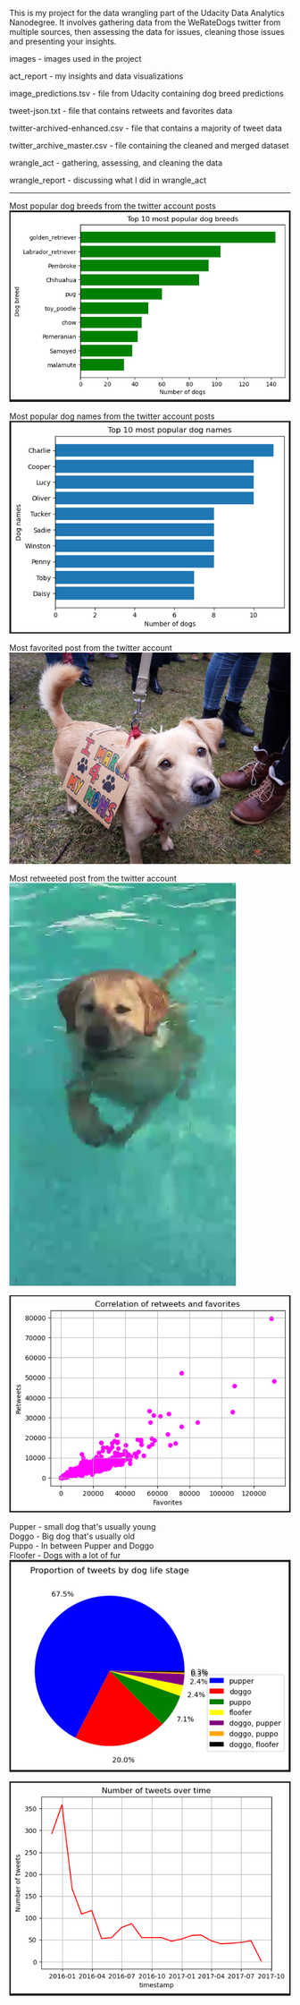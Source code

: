 This is my project for the data wrangling part of the Udacity Data Analytics Nanodegree. It involves gathering data from the WeRateDogs twitter from multiple sources, then assessing the data for issues, cleaning those issues and presenting your insights.

images - images used in the project

act_report - my insights and data visualizations

image_predictions.tsv - file from Udacity containing dog breed predictions

tweet-json.txt - file that contains retweets and favorites data

twitter-archived-enhanced.csv - file that contains a majority of tweet data

twitter_archive_master.csv - file containing the cleaned and merged dataset

wrangle_act - gathering, assessing, and cleaning the data

wrangle_report - discussing what I did in wrangle_act

---

Most popular dog breeds from the twitter account posts  
![Dashboard](https://github.com/KyleNelsen/udacitydatawrangling/blob/main/images/dog_breeds.png)

Most popular dog names from the twitter account posts  
![Dashboard](https://github.com/KyleNelsen/udacitydatawrangling/blob/main/images/dog_names.png)

Most favorited post from the twitter account  
![Dashboard](https://github.com/KyleNelsen/udacitydatawrangling/blob/main/images/favorites_dog.jpg)

Most retweeted post from the twitter account  
![Dashboard](https://github.com/KyleNelsen/udacitydatawrangling/blob/main/images/retweets_dog.jpg)

![Dashboard](https://github.com/KyleNelsen/udacitydatawrangling/blob/main/images/retweets_favorites.png)

Pupper - small dog that's usually young  
Doggo - Big dog that's usually old  
Puppo - In between Pupper and Doggo  
Floofer - Dogs with a lot of fur  
![Dashboard](https://github.com/KyleNelsen/udacitydatawrangling/blob/main/images/stage.png)

![Dashboard](https://github.com/KyleNelsen/udacitydatawrangling/blob/main/images/tweets_time.png)
